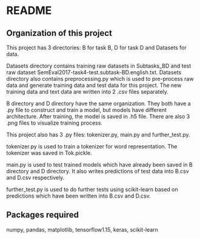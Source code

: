 # README

## Organization of this project

This project has 3 directories: B for task B, D for task D
and Datasets for data.

Datasets directory contains training raw datasets in Subtasks_BD and test raw dataset SemEval2017-task4-test.subtask-BD.english.txt.
Datasets directory also contains preprocessing.py which is used to pre-process raw data and generate training data and test data for this project.
The new training data and text data are written into 2 .csv files separately.

B directory and D directory have the same organization. 
They both have a .py file to construct and train a model, but models have different architecture.
After training, the model is saved in .h5 file.
There are also 3 .png files to visualize training process.

This project also has 3 .py files: tokenizer.py, main.py and further_test.py. 

tokenizer.py is used to train a tokenizer for word representation. 
The tokenizer was saved in Tok.pickle. 

main.py is used to test trained models which have already been saved in B directory and D directory.
It also writes predictions of test data into B.csv and D.csv respectively.

further_test.py is used to do further tests using scikit-learn based on predictions which have been written into B.csv and D.csv.

## Packages required

numpy, pandas, matplotlib, tensorflow1.15, keras, scikit-learn